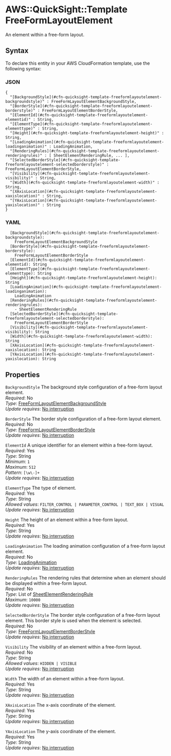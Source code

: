 # AWS::QuickSight::Template FreeFormLayoutElement<a name="aws-properties-quicksight-template-freeformlayoutelement"></a>

An element within a free\-form layout\.

## Syntax<a name="aws-properties-quicksight-template-freeformlayoutelement-syntax"></a>

To declare this entity in your AWS CloudFormation template, use the following syntax:

### JSON<a name="aws-properties-quicksight-template-freeformlayoutelement-syntax.json"></a>

```
{
  "[BackgroundStyle](#cfn-quicksight-template-freeformlayoutelement-backgroundstyle)" : FreeFormLayoutElementBackgroundStyle,
  "[BorderStyle](#cfn-quicksight-template-freeformlayoutelement-borderstyle)" : FreeFormLayoutElementBorderStyle,
  "[ElementId](#cfn-quicksight-template-freeformlayoutelement-elementid)" : String,
  "[ElementType](#cfn-quicksight-template-freeformlayoutelement-elementtype)" : String,
  "[Height](#cfn-quicksight-template-freeformlayoutelement-height)" : String,
  "[LoadingAnimation](#cfn-quicksight-template-freeformlayoutelement-loadinganimation)" : LoadingAnimation,
  "[RenderingRules](#cfn-quicksight-template-freeformlayoutelement-renderingrules)" : [ SheetElementRenderingRule, ... ],
  "[SelectedBorderStyle](#cfn-quicksight-template-freeformlayoutelement-selectedborderstyle)" : FreeFormLayoutElementBorderStyle,
  "[Visibility](#cfn-quicksight-template-freeformlayoutelement-visibility)" : String,
  "[Width](#cfn-quicksight-template-freeformlayoutelement-width)" : String,
  "[XAxisLocation](#cfn-quicksight-template-freeformlayoutelement-xaxislocation)" : String,
  "[YAxisLocation](#cfn-quicksight-template-freeformlayoutelement-yaxislocation)" : String
}
```

### YAML<a name="aws-properties-quicksight-template-freeformlayoutelement-syntax.yaml"></a>

```
  [BackgroundStyle](#cfn-quicksight-template-freeformlayoutelement-backgroundstyle):
    FreeFormLayoutElementBackgroundStyle
  [BorderStyle](#cfn-quicksight-template-freeformlayoutelement-borderstyle):
    FreeFormLayoutElementBorderStyle
  [ElementId](#cfn-quicksight-template-freeformlayoutelement-elementid): String
  [ElementType](#cfn-quicksight-template-freeformlayoutelement-elementtype): String
  [Height](#cfn-quicksight-template-freeformlayoutelement-height): String
  [LoadingAnimation](#cfn-quicksight-template-freeformlayoutelement-loadinganimation):
    LoadingAnimation
  [RenderingRules](#cfn-quicksight-template-freeformlayoutelement-renderingrules):
    - SheetElementRenderingRule
  [SelectedBorderStyle](#cfn-quicksight-template-freeformlayoutelement-selectedborderstyle):
    FreeFormLayoutElementBorderStyle
  [Visibility](#cfn-quicksight-template-freeformlayoutelement-visibility): String
  [Width](#cfn-quicksight-template-freeformlayoutelement-width): String
  [XAxisLocation](#cfn-quicksight-template-freeformlayoutelement-xaxislocation): String
  [YAxisLocation](#cfn-quicksight-template-freeformlayoutelement-yaxislocation): String
```

## Properties<a name="aws-properties-quicksight-template-freeformlayoutelement-properties"></a>

`BackgroundStyle` <a name="cfn-quicksight-template-freeformlayoutelement-backgroundstyle"></a>
The background style configuration of a free\-form layout element\.  
_Required_: No  
_Type_: [FreeFormLayoutElementBackgroundStyle](aws-properties-quicksight-template-freeformlayoutelementbackgroundstyle.md)  
_Update requires_: [No interruption](https://docs.aws.amazon.com/AWSCloudFormation/latest/UserGuide/using-cfn-updating-stacks-update-behaviors.html#update-no-interrupt)

`BorderStyle` <a name="cfn-quicksight-template-freeformlayoutelement-borderstyle"></a>
The border style configuration of a free\-form layout element\.  
_Required_: No  
_Type_: [FreeFormLayoutElementBorderStyle](aws-properties-quicksight-template-freeformlayoutelementborderstyle.md)  
_Update requires_: [No interruption](https://docs.aws.amazon.com/AWSCloudFormation/latest/UserGuide/using-cfn-updating-stacks-update-behaviors.html#update-no-interrupt)

`ElementId` <a name="cfn-quicksight-template-freeformlayoutelement-elementid"></a>
A unique identifier for an element within a free\-form layout\.  
_Required_: Yes  
_Type_: String  
_Minimum_: `1`  
_Maximum_: `512`  
_Pattern_: `[\w\-]+`  
_Update requires_: [No interruption](https://docs.aws.amazon.com/AWSCloudFormation/latest/UserGuide/using-cfn-updating-stacks-update-behaviors.html#update-no-interrupt)

`ElementType` <a name="cfn-quicksight-template-freeformlayoutelement-elementtype"></a>
The type of element\.  
_Required_: Yes  
_Type_: String  
_Allowed values_: `FILTER_CONTROL | PARAMETER_CONTROL | TEXT_BOX | VISUAL`  
_Update requires_: [No interruption](https://docs.aws.amazon.com/AWSCloudFormation/latest/UserGuide/using-cfn-updating-stacks-update-behaviors.html#update-no-interrupt)

`Height` <a name="cfn-quicksight-template-freeformlayoutelement-height"></a>
The height of an element within a free\-form layout\.  
_Required_: Yes  
_Type_: String  
_Update requires_: [No interruption](https://docs.aws.amazon.com/AWSCloudFormation/latest/UserGuide/using-cfn-updating-stacks-update-behaviors.html#update-no-interrupt)

`LoadingAnimation` <a name="cfn-quicksight-template-freeformlayoutelement-loadinganimation"></a>
The loading animation configuration of a free\-form layout element\.  
_Required_: No  
_Type_: [LoadingAnimation](aws-properties-quicksight-template-loadinganimation.md)  
_Update requires_: [No interruption](https://docs.aws.amazon.com/AWSCloudFormation/latest/UserGuide/using-cfn-updating-stacks-update-behaviors.html#update-no-interrupt)

`RenderingRules` <a name="cfn-quicksight-template-freeformlayoutelement-renderingrules"></a>
The rendering rules that determine when an element should be displayed within a free\-form layout\.  
_Required_: No  
_Type_: List of [SheetElementRenderingRule](aws-properties-quicksight-template-sheetelementrenderingrule.md)  
_Maximum_: `10000`  
_Update requires_: [No interruption](https://docs.aws.amazon.com/AWSCloudFormation/latest/UserGuide/using-cfn-updating-stacks-update-behaviors.html#update-no-interrupt)

`SelectedBorderStyle` <a name="cfn-quicksight-template-freeformlayoutelement-selectedborderstyle"></a>
The border style configuration of a free\-form layout element\. This border style is used when the element is selected\.  
_Required_: No  
_Type_: [FreeFormLayoutElementBorderStyle](aws-properties-quicksight-template-freeformlayoutelementborderstyle.md)  
_Update requires_: [No interruption](https://docs.aws.amazon.com/AWSCloudFormation/latest/UserGuide/using-cfn-updating-stacks-update-behaviors.html#update-no-interrupt)

`Visibility` <a name="cfn-quicksight-template-freeformlayoutelement-visibility"></a>
The visibility of an element within a free\-form layout\.  
_Required_: No  
_Type_: String  
_Allowed values_: `HIDDEN | VISIBLE`  
_Update requires_: [No interruption](https://docs.aws.amazon.com/AWSCloudFormation/latest/UserGuide/using-cfn-updating-stacks-update-behaviors.html#update-no-interrupt)

`Width` <a name="cfn-quicksight-template-freeformlayoutelement-width"></a>
The width of an element within a free\-form layout\.  
_Required_: Yes  
_Type_: String  
_Update requires_: [No interruption](https://docs.aws.amazon.com/AWSCloudFormation/latest/UserGuide/using-cfn-updating-stacks-update-behaviors.html#update-no-interrupt)

`XAxisLocation` <a name="cfn-quicksight-template-freeformlayoutelement-xaxislocation"></a>
The x\-axis coordinate of the element\.  
_Required_: Yes  
_Type_: String  
_Update requires_: [No interruption](https://docs.aws.amazon.com/AWSCloudFormation/latest/UserGuide/using-cfn-updating-stacks-update-behaviors.html#update-no-interrupt)

`YAxisLocation` <a name="cfn-quicksight-template-freeformlayoutelement-yaxislocation"></a>
The y\-axis coordinate of the element\.  
_Required_: Yes  
_Type_: String  
_Update requires_: [No interruption](https://docs.aws.amazon.com/AWSCloudFormation/latest/UserGuide/using-cfn-updating-stacks-update-behaviors.html#update-no-interrupt)
